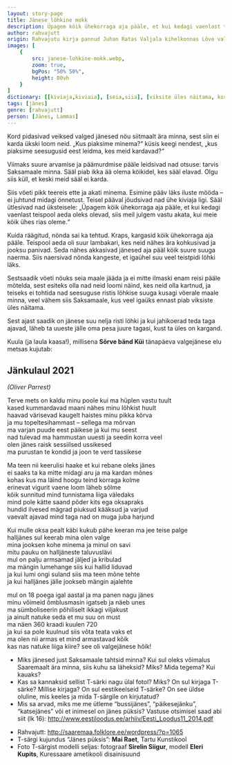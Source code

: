```yaml
---
layout: story-page
title: Jänese lõhkine mokk
description: Üpagem köik ühekorraga aja pääle, et kui kedagi vaenlast teispool aeda oleks olevad, siis meil julgem vastu akata.
author: rahvajutt
origin: Rahvajutu kirja pannud Juhan Ratas Valjala kihelkonnas Lõve vallas.
images: [
    {
        src: janese-lohkine-mokk.webp,
        zoom: true,
        bgPos: "50% 50%",
        height: 80vh
    }
]
dictionary: [[kiviaja,kiviaia], [seia,siia], [viksite üles näitama, korralikult üleval pidama, käituma]]
tags: [jänes]
genre: [rahvajutt]
person: [Jänes, Lammas]
---
```



<!-- # {{$doc.title}} -->

Kord pidasivad veiksed valged jänesed nöu siitmaalt ära minna, sest siin ei karda ükski loom neid. „Kus piaksime minema?“ küsis keegi nendest, „kus piaksime seesugusid eest leidma, kes meid kardavad?“

Viimaks suure arvamise ja päämurdmise pääle leidsivad nad otsuse: tarvis Saksamaale minna. Sääl piab ikka ää olema köikidel, kes sääl elavad. Olgu siis küll, et keski meid sääl ei karda.

Siis vöeti pikk teereis ette ja akati minema. Esimine pääv läks iluste mööda – ei juhtund midagi önnetust. Teisel pääval jöudsivad nad ühe kiviaja ligi. Sääl ütlesivad nad üksteisele: „Üpagem köik ühekorraga aja pääle, et kui kedagi vaenlast teispool aeda oleks olevad, siis meil julgem vastu akata, kui meie köik ühes rias oleme.“

Kuida räägitud, nönda sai ka tehtud. Kraps, kargasid köik ühekorraga aja pääle. Teispool aeda oli suur lambakari, kes neid nähes ära kohkusivad ja jooksu panivad. Seda nähes akkasivad jänesed aja pääl köik suure suuga naerma. Siis naersivad nönda kangeste, et igaühel suu veel teistpidi löhki läks.

Sestsaadik vöeti nöuks seia maale jääda ja ei mitte ilmaski enam reisi pääle mötelda, sest esiteks olla nad neid loomi näind, kes neid olla kartnud, ja teiseks ei tohtida nad seesuguse ristis löhkise suuga kusagi vöerale maale minna, veel vähem siis Saksamaale, kus veel igaüks ennast piab viksiste üles näitama.

Sest ajast saadik on jänese suu nelja risti löhki ja kui jahikoerad teda taga ajavad, läheb ta uueste jälle oma pesa juure tagasi, kust ta üles on kargand.


<story-author :author="author" :origin="origin"></story-author>

<story-dictionary :terms="dictionary"></story-dictionary>

<dummy-spacer height="10vh"></dummy-spacer>

Kuula (ja laula kaasa!), millisena **Sõrve bänd Küi** tänapäeva valgejänese elu metsas kujutab:


<youtube-wrapper video="https://www.youtube.com/embed/l_uVXdZhFWc"></youtube-wrapper>


## Jänkulaul 2021

*(Oliver Parrest)*

Terve mets on kaldu minu poole kui ma hüplen vastu tuult \
kased kummardavad maani nähes minu lõhkist huult \
haavad värisevad kaugelt haistes minu pikka kõrva \
ja mu topeltesihammast – sellega ma mõrvan \
ma varjan puude eest päikese ja kui mu seest \
nad tulevad ma hammustan uuesti ja seedin korra veel \
olen jänes raisk sessiilsed ussikesed \
ma purustan te kondid ja joon te verd tassikese

Ma teen nii keerulisi haake et kui rebane oleks jänes \
ei saaks ta ka mitte midagi aru ja ma kardan mõnes \
kohas kus ma läind hoogu teind korraga kolme \
erinevat vigurit vaene loom läheb sõlme \
kõik sunnitud mind tunnistama liiga väledaks \
mind pole kätte saand põder kits ega oksapraks \
hundid ilvesed mägrad piuksud kääksud ja varjud \
vaevalt ajavad mind taga nad on muga juba harjund
 
Kui mulle oksa pealt käbi kukub pähe keeran ma jee teise palge \
halljänes sul keerab mina olen valge \
mina jooksen kohe minema ja minul on savi \
mitu pauku on halljäneste taluvuslävi \
mul on palju armsamad jäljed ja kribulad \
ma mängin lumehange siis kui hallid liduvad \
ja kui lumi ongi suland siis ma teen mõne tehte \
ja kui halljänes jälle jookseb mängin ajalehte 
 
mul on 18 poega igal aastal ja ma panen nagu jänes \
minu võimeid õmblusmasin igatseb ja näeb unes \
ma sümboliseerin põhiliselt ikkagi viljakust \
ja ainult natuke seda et mu suu on must \
ma näen 360 kraadi kuulen 720 \
ja kui sa pole kuulnud siis võta teata vaks et \
ma olen nii armas et mind armastavad kõik \
kas nas natuke liiga kiire? see oli valgejänese hõik!



<details-wrapper summary="Mis mõtted tekkisid?">
 
- Miks jänesed just Saksamaale tahtsid minna? Kui sul oleks võimalus Saaremaalt ära minna, siis kuhu sa läheksid? Miks? Mida tegema? Kui kauaks? 
- Kas sa kannaksid sellist T-särki nagu ülal fotol? Miks? On sul kirjaga T-särke? Millise kirjaga? On sul eestikeelseid T-särke? On see üldse oluline, mis keeles ja mida T-särgile on kirjutatud?
- Mis sa arvad, miks me me ütleme “bussijänes”, “päikesejänku”, “katsejänes” või et inimesel on jänes püksis? Vastuse otsimisel saad abi siit (lk 16): http://www.eestiloodus.ee/arhiiv/Eesti_Loodus11_2014.pdf

</details-wrapper>


<details-wrapper icon="icon-park-outline:document-folder" summary="Allikad" class="text-sm">

- Rahvajutt: http://saaremaa.folklore.ee/wordpress/?p=1065
- T-särgi kujundus “Jänes püksis”: **Mai Raet**, Tartu Kunstikool
- Foto T-särgist modelli seljas: fotograaf **Sirelin Siigur**, modell **Eleri Kupits**, Kuressaare ametikooli disainisuund

</details-wrapper>



